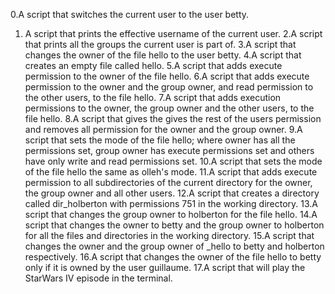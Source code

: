 0.A script that switches the current user to the user betty.
1. A script that prints the effective username of the current user.
2.A script that prints all the groups the current user is part of.
3.A script that changes the owner of the file hello to the user betty.
4.A script that creates an empty file called hello.
5.A script that adds execute permission to the owner of the file hello.
6.A script that adds execute permission to the owner and the group owner, and read permission to the other users, to the file hello.
7.A script that adds execution permissions to the owner, the group owner and the other users, to the file hello.
8.A script that gives the gives the rest of the users permission and removes all permission for the owner and the group owner.
9.A script that sets the mode of the file hello; where owner has all the permissions set, group owner has execute permissions set and others have only write and read permissions set.
10.A script that sets the mode of the file hello the same as olleh's mode.
11.A script that adds execute permission to all subdirectories of the current directory for the owner, the group owner and all other users.
12.A script that creates a directory called dir_holberton with permissions 751 in the working directory.
13.A script that changes the group owner to holberton for the file hello.
14.A script that changes the owner to betty and the group owner to holberton for all the files and directories in the working directory.
15.A script that changes the owner and the group owner of _hello to betty and holberton respectively.
16.A script that changes the owner of the file hello to betty only if it is owned by the user guillaume.
17.A script that will play the StarWars IV episode in the terminal.
